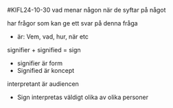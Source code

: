 #KIFL24-10-30 
vad menar någon när de syftar på något

har frågor som kan ge ett svar på denna fråga
- är: Vem, vad, hur, när etc


signifier + signified = sign
- signifier är form
- Signified är koncept

interpretant är audiencen
- Sign interpretas väldigt olika av olika personer


